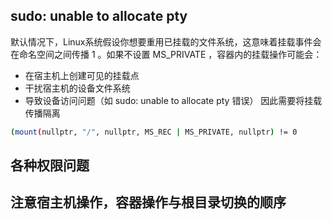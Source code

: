 ## sudo: unable to allocate pty
默认情况下，Linux系统假设你想要重用已挂载的文件系统，这意味着挂载事件会在命名空间之间传播 1 。如果不设置 MS_PRIVATE ，容器内的挂载操作可能会：

- 在宿主机上创建可见的挂载点
- 干扰宿主机的设备文件系统
- 导致设备访问问题（如 sudo: unable to allocate pty 错误）
因此需要将挂载传播隔离
```bash
(mount(nullptr, "/", nullptr, MS_REC | MS_PRIVATE, nullptr) != 0
```

## 各种权限问题
## 注意宿主机操作，容器操作与根目录切换的顺序